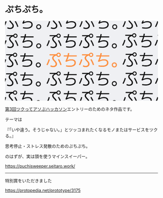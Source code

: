 # ぷちぷち。

<img src="images/puchipuchi-share.png">

[第3回ツクってアソぶハッカソン](https://protopedia.net/event/41)エントリーのためのネタ作品です。

テーマは

『「いや違う。そうじゃない。」とツッコまれたくなるモノまたはサービスをツクる。』

思考停止・ストレス発散のためのぷちぷち。

のはずが、実は頭を使うマインスイーパー。

https://puchisweeper.seitaro.work/

---

特別賞をいただきました

https://protopedia.net/prototype/3175
